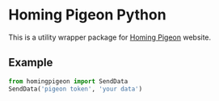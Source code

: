 # Homing Pigeon Python

This is a utility wrapper package for [Homing Pigeon](https://homingpigeon.herokuapp.com) website.

## Example

```python
from homingpigeon import SendData
SendData('pigeon token', 'your data')
```
